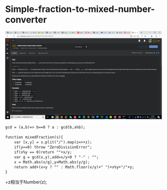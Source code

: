 # Simple-fraction-to-mixed-number-converter
![](img/Simple-fraction-to-mixed-number-converter.png)  

```
gcd = (a,b)=> b==0 ? a : gcd(b,a%b);

function mixedFraction(s){
    var [x,y] = s.plit("/").map(z=>+z);
    if(y==0) throw "ZeroDivisionError";
    if(x%y == 0)return ""+x/y;
    var g = gcd(x,y),add=x/y<0 ? "-" : "";
    x = Math.abs(x/g),y=Math.abs(y/g);
    return add+(x<y ? "" : Math.floor(x/y)+" ")+x%y+"/"+y;
}
```
+z相当于Number(z);